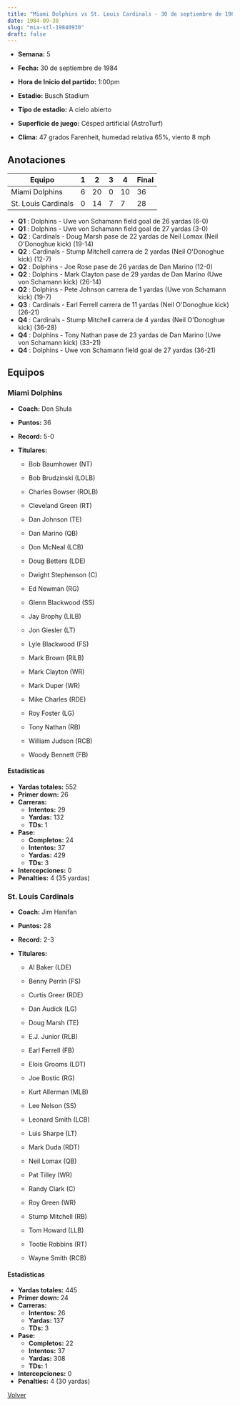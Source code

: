 ```yaml
---
title: "Miami Dolphins vs St. Louis Cardinals - 30 de septiembre de 1984"
date: 1984-09-30
slug: "mia-stl-19840930"
draft: false
---
```


* **Semana:** 5
* **Fecha:** 30 de septiembre de 1984

* **Hora de Inicio del partido:** 1:00pm
* **Estadio:** Busch Stadium
* **Tipo de estadio:** A cielo abierto
* **Superficie de juego:** Césped artificial (AstroTurf)
* **Clima:** 47 grados Farenheit, humedad relativa 65%, viento 8 mph





## Anotaciones
| Equipo | 1 | 2 | 3 | 4 | Final |
|--------|---|---|---|---|-------|
| Miami Dolphins  | 6 | 20 | 0 | 10  | 36 |
| St. Louis Cardinals  | 0 | 14 | 7 | 7  | 28 |
* **Q1** : Dolphins - Uwe von Schamann field goal de 26 yardas (6-0)
* **Q1** : Dolphins - Uwe von Schamann field goal de 27 yardas (3-0)
* **Q2** : Cardinals - Doug Marsh pase de 22 yardas de Neil Lomax (Neil O'Donoghue kick) (19-14)
* **Q2** : Cardinals - Stump Mitchell carrera de 2 yardas (Neil O'Donoghue kick) (12-7)
* **Q2** : Dolphins - Joe Rose pase de 26 yardas de Dan Marino (12-0)
* **Q2** : Dolphins - Mark Clayton pase de 29 yardas de Dan Marino (Uwe von Schamann kick) (26-14)
* **Q2** : Dolphins - Pete Johnson carrera de 1 yardas (Uwe von Schamann kick) (19-7)
* **Q3** : Cardinals - Earl Ferrell carrera de 11 yardas (Neil O'Donoghue kick) (26-21)
* **Q4** : Cardinals - Stump Mitchell carrera de 4 yardas (Neil O'Donoghue kick) (36-28)
* **Q4** : Dolphins - Tony Nathan pase de 23 yardas de Dan Marino (Uwe von Schamann kick) (33-21)
* **Q4** : Dolphins - Uwe von Schamann field goal de 27 yardas (36-21)


## Equipos


### Miami Dolphins
* **Coach:** Don Shula
* **Puntos:** 36
* **Record:** 5-0
* **Titulares:** 

  * Bob Baumhower (NT) 

  * Bob Brudzinski (LOLB) 

  * Charles Bowser (ROLB) 

  * Cleveland Green (RT) 

  * Dan Johnson (TE) 

  * Dan Marino (QB) 

  * Don McNeal (LCB) 

  * Doug Betters (LDE) 

  * Dwight Stephenson (C) 

  * Ed Newman (RG) 

  * Glenn Blackwood (SS) 

  * Jay Brophy (LILB) 

  * Jon Giesler (LT) 

  * Lyle Blackwood (FS) 

  * Mark Brown (RILB) 

  * Mark Clayton (WR) 

  * Mark Duper (WR) 

  * Mike Charles (RDE) 

  * Roy Foster (LG) 

  * Tony Nathan (RB) 

  * William Judson (RCB) 

  * Woody Bennett (FB) 

#### Estadísticas
* **Yardas totales:** 552
* **Primer down:** 26
* **Carreras:**
  * **Intentos:** 29
  * **Yardas:** 132
  * **TDs:** 1
* **Pase:**
  * **Completos:** 24
  * **Intentos:** 37
  * **Yardas:** 429
  * **TDs:** 3
* **Intercepciones:** 0
* **Penalties:** 4 (35 yardas)

### St. Louis Cardinals
* **Coach:** Jim Hanifan
* **Puntos:** 28
* **Record:** 2-3
* **Titulares:** 

  * Al Baker (LDE) 

  * Benny Perrin (FS) 

  * Curtis Greer (RDE) 

  * Dan Audick (LG) 

  * Doug Marsh (TE) 

  * E.J. Junior (RLB) 

  * Earl Ferrell (FB) 

  * Elois Grooms (LDT) 

  * Joe Bostic (RG) 

  * Kurt Allerman (MLB) 

  * Lee Nelson (SS) 

  * Leonard Smith (LCB) 

  * Luis Sharpe (LT) 

  * Mark Duda (RDT) 

  * Neil Lomax (QB) 

  * Pat Tilley (WR) 

  * Randy Clark (C) 

  * Roy Green (WR) 

  * Stump Mitchell (RB) 

  * Tom Howard (LLB) 

  * Tootie Robbins (RT) 

  * Wayne Smith (RCB) 

#### Estadísticas
* **Yardas totales:** 445
* **Primer down:** 24
* **Carreras:**
  * **Intentos:** 26
  * **Yardas:** 137
  * **TDs:** 3
* **Pase:**
  * **Completos:** 22
  * **Intentos:** 37
  * **Yardas:** 308
  * **TDs:** 1
* **Intercepciones:** 0
* **Penalties:** 4 (30 yardas)


[Volver](/historia/1984)
